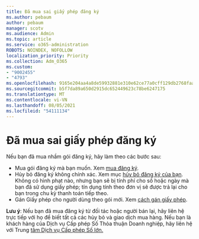 ```yaml
---
title: Đã mua sai giấy phép đăng ký
ms.author: pebaum
author: pebaum
manager: scotv
ms.audience: Admin
ms.topic: article
ms.service: o365-administration
ROBOTS: NOINDEX, NOFOLLOW
localization_priority: Priority
ms.collection: Adm_O365
ms.custom:
- "9002455"
- "4793"
ms.openlocfilehash: 9165e204aa4a8de59932881e310e62ce77a0cff129db2768faa464d4b2391159
ms.sourcegitcommit: b5f7da89a650d2915dc652449623c78be6247175
ms.translationtype: MT
ms.contentlocale: vi-VN
ms.lasthandoff: 08/05/2021
ms.locfileid: "54111134"
---
```

# <a name="purchased-wrong-subscription-license"></a>Đã mua sai giấy phép đăng ký

Nếu bạn đã mua nhầm gói đăng ký, hãy làm theo các bước sau:

- Mua gói đăng ký mà bạn muốn. Xem [mua đăng ký](https://docs.microsoft.com/alchemyinsights/buy-a-subscription-to-office-365-for-business).
- Hủy bỏ đăng ký không chính xác. Xem mục [hủy bỏ đăng ký của bạn](https://docs.microsoft.com/alchemyinsights/canceling-your-office-365-subscription).
Không có hình phạt nào, nhưng bạn sẽ bị tính phí cho số hoặc ngày mà bạn đã sử dụng giấy phép; tín dụng tính theo đơn vị sẽ được trả lại cho bạn trong chu kỳ thanh toán tiếp theo.
- Gán Giấy phép cho người dùng theo gói mới. Xem [cách gán giấy phép](https://docs.microsoft.com/alchemyinsights/how-to-assign-a-license-to-a-user).

**Lưu ý**: Nếu bạn đã mua đăng ký từ đối tác hoặc người bán lại, hãy liên hệ trực tiếp với họ để biết tất cả các hủy bỏ và giao dịch mua hàng. Nếu bạn là khách hàng của Dịch vụ Cấp phép Số Thỏa thuận Doanh nghiệp, hãy liên hệ với Trung [tâm Dịch vụ Cấp phép Số lớn.](https://support.microsoft.com/help/4471406/how-to-contact-the-microsoft-volume-licensing-service-center)
